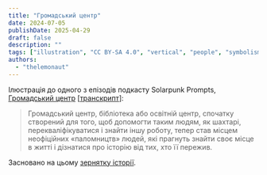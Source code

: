 ```yaml
---
title: "Громадський центр"
date: 2024-07-05
publishDate: 2025-04-29
draft: false
description: ""
tags: ["illustration", "CC BY-SA 4.0", "vertical", "people", "symbolism", "wind turbine", "mining"]
authors:
  - "thelemonaut"
---
```


Ілюстрація до одного з епізодів подкасту Solarpunk Prompts, [Громадський центр](https://podcast.tomasino.org/@SolarpunkPrompts/episodes/the-community-center) [[транскрипт](https://wiki.tomasino.org/writing/Solarpunk-Prompts---The-Community-Center)]:

> Громадський центр, бібліотека або освітній центр, спочатку створений для того, щоб допомогти таким людям, як шахтарі, перекваліфікуватися і знайти іншу роботу, тепер став місцем неофіційних «паломництв» людей, які прагнуть знайти своє місце в житті і дізнатися про історію від тих, хто її пережив.

Засновано на цьому [зернятку історії](/ua/seeds/the-community-center).
